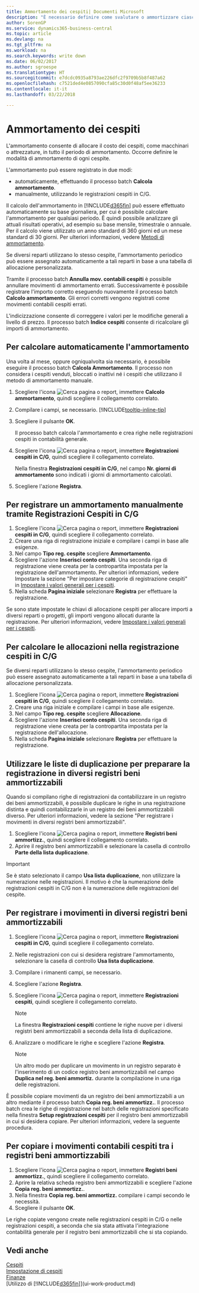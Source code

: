 ```yaml
---
title: Ammortamento dei cespiti| Documenti Microsoft
description: "È necessario definire come svalutare o ammortizzare ciascun cespite."
author: SorenGP
ms.service: dynamics365-business-central
ms.topic: article
ms.devlang: na
ms.tgt_pltfrm: na
ms.workload: na
ms.search.keywords: write down
ms.date: 06/02/2017
ms.author: sgroespe
ms.translationtype: HT
ms.sourcegitcommit: e7dcdc0935a8793ae226dfc2f9709b5b8f487a62
ms.openlocfilehash: c7521ded4e0857090cfa85c30d0f48af5ee36233
ms.contentlocale: it-it
ms.lasthandoff: 03/22/2018

---
```

# <a name="depreciate-or-amortize-fixed-assets"></a>Ammortamento dei cespiti
L'ammortamento consente di allocare il costo dei cespiti, come macchinari o attrezzature, in tutto il periodo di ammortamento. Occorre definire le modalità di ammortamento di ogni cespite.  

 L'ammortamento può essere registrato in due modi:  

* automaticamente, effettuando il processo batch **Calcola ammortamento**.  
* manualmente, utilizzando le registrazioni cespiti in C/G.  

Il calcolo dell'ammortamento in [!INCLUDE[d365fin](includes/d365fin_md.md)] può essere effettuato automaticamente su base giornaliera, per cui è possibile calcolare l'ammortamento per qualsiasi periodo. È quindi possibile analizzare gli attuali risultati operativi, ad esempio su base mensile, trimestrale o annuale. Per il calcolo viene utilizzato un anno standard di 360 giorni ed un mese standard di 30 giorni. Per ulteriori informazioni, vedere [Metodi di ammortamento](fa-depreciation-methods.md).  

Se diversi reparti utilizzano lo stesso cespite, l'ammortamento periodico può essere assegnato automaticamente a tali reparti in base a una tabella di allocazione personalizzata.  

Tramite il processo batch **Annulla mov. contabili cespiti** è possibile annullare movimenti di ammortamento errati. Successivamente è possibile registrare l'importo corretto eseguendo nuovamente il processo batch **Calcolo ammortamento**. Gli errori corretti vengono registrati come movimenti contabili cespiti errati.  

L'indicizzazione consente di correggere i valori per le modifiche generali a livello di prezzo. Il processo batch **Indice cespiti** consente di ricalcolare gli importi di ammortamento.  

## <a name="to-calculate-depreciation-automatically"></a>Per calcolare automaticamente l'ammortamento
Una volta al mese, oppure ogniqualvolta sia necessario, è possibile eseguire il processo batch **Calcola Ammortamento**. Il processo non considera i cespiti venduti, bloccati o inattivi né i cespiti che utilizzano il metodo di ammortamento manuale.  

1. Scegliere l'icona ![Cerca pagina o report](media/ui-search/search_small.png "icona Cerca pagina o report"), immettere **Calcolo ammortamento**, quindi scegliere il collegamento correlato.  
2. Compilare i campi, se necessario. [!INCLUDE[tooltip-inline-tip](includes/tooltip-inline-tip_md.md)]  
3. Scegliere il pulsante **OK**.  

    Il processo batch calcola l'ammortamento e crea righe nelle registrazioni cespiti in contabilità generale.  
4. Scegliere l'icona ![Cerca pagina o report](media/ui-search/search_small.png "icona Cerca pagina o report"), immettere **Registrazioni cespiti in C/G**, quindi scegliere il collegamento correlato.  

    Nella finestra **Registrazioni cespiti in C/G**, nel campo **Nr. giorni di ammortamento** sono indicati i giorni di ammortamento calcolati.  
5. Scegliere l'azione **Registra**.  

## <a name="to-post-depreciation-manually-from-the-fixed-asset-gl-journal"></a>Per registrare un ammortamento manualmente tramite Registrazioni Cespiti in C/G
1. Scegliere l'icona ![Cerca pagina o report](media/ui-search/search_small.png "icona Cerca pagina o report"), immettere **Registrazioni cespiti in C/G**, quindi scegliere il collegamento correlato.  
2. Creare una riga di registrazione iniziale e compilare i campi in base alle esigenze.  
3. Nel campo **Tipo reg. cespite** scegliere **Ammortamento**.  
4. Scegliere l'azione **Inserisci conto cespiti**. Una seconda riga di registrazione viene creata per la contropartita impostata per la registrazione dell'ammortamento. Per ulteriori informazioni, vedere Impostare la sezione "Per impostare categorie di registrazione cespiti" in [Impostare i valori generali per i cespiti](fa-how-setup-general.md).  
5. Nella scheda **Pagina iniziale** selezionare **Registra** per effettuare la registrazione.  

Se sono state impostate le chiavi di allocazione cespiti per allocare importi a diversi reparti o progetti, gli importi vengono allocati durante la registrazione. Per ulteriori informazioni, vedere [Impostare i valori generali per i cespiti](fa-how-setup-general.md).  

## <a name="to-calculate-allocations-in-the-fixed-asset-gl-journal"></a>Per calcolare le allocazioni nella registrazione cespiti in C/G
Se diversi reparti utilizzano lo stesso cespite, l'ammortamento periodico può essere assegnato automaticamente a tali reparti in base a una tabella di allocazione personalizzata.  

1. Scegliere l'icona ![Cerca pagina o report](media/ui-search/search_small.png "icona Cerca pagina o report"), immettere **Registrazioni cespiti in C/G**, quindi scegliere il collegamento correlato.  
2. Creare una riga iniziale e compilare i campi in base alle esigenze.
3. Nel campo **Tipo reg. cespite** scegliere **Allocazione**.  
4. Scegliere l'azione **Inserisci conto cespiti**. Una seconda riga di registrazione viene creata per la contropartita impostata per la registrazione dell'allocazione.  
5. Nella scheda **Pagina iniziale** selezionare **Registra** per effettuare la registrazione.  

## <a name="use-duplication-lists-to-prepare-to-post-to-multiple-depreciation-books"></a>Utilizzare le liste di duplicazione per preparare la registrazione in diversi registri beni ammortizzabili
Quando si compilano righe di registrazioni da contabilizzare in un registro dei beni ammortizzabili, è possibile duplicare le righe in una registrazione distinta e quindi contabilizzarle in un registro dei beni ammortizzabili diverso. Per ulteriori informazioni, vedere la sezione "Per registrare i movimenti in diversi registri beni ammortizzabili".

1. Scegliere l'icona ![Cerca pagina o report](media/ui-search/search_small.png "icona Cerca pagina o report"), immettere **Registri beni ammortizz.**, quindi scegliere il collegamento correlato.  
2. Aprire il registro beni ammortizzabili e selezionare la casella di controllo **Parte della lista duplicazione**.  

> [!IMPORTANT]  
>   Se è stato selezionato il campo **Usa lista duplicazione**, non utilizzare la numerazione nelle registrazioni. Il motivo è che la numerazione delle registrazioni cespiti in C/G non è la numerazione delle registrazioni del cespite.  

## <a name="to-post-entries-to-different-depreciation-books"></a>Per registrare i movimenti in diversi registri beni ammortizzabili
1. Scegliere l'icona ![Cerca pagina o report](media/ui-search/search_small.png "icona Cerca pagina o report"), immettere **Registrazioni cespiti in C/G**, quindi scegliere il collegamento correlato.  
2. Nelle registrazioni con cui si desidera registrare l'ammortamento, selezionare la casella di controllo **Usa lista duplicazione**.  
3. Compilare i rimanenti campi, se necessario.  
4. Scegliere l'azione **Registra**.  
5. Scegliere l'icona ![Cerca pagina o report](media/ui-search/search_small.png "icona Cerca pagina o report"), immettere **Registrazioni cespiti**, quindi scegliere il collegamento correlato.  

    > [!NOTE]  
    >   La finestra **Registrazioni cespiti** contiene le righe nuove per i diversi registri beni ammortizzabili a seconda della lista di duplicazione.  
6. Analizzare o modificare le righe e scegliere l'azione **Registra**.  

    > [!NOTE]  
    >   Un altro modo per duplicare un movimento in un registro separato è l'inserimento di un codice registro beni ammortizzabili nel campo **Duplica nel reg. beni ammortiz.** durante la compilazione in una riga delle registrazioni.  

È possibile copiare movimenti da un registro dei beni ammortizzabili a un altro mediante il processo batch **Copia reg. beni ammortizz.**. Il processo batch crea le righe di registrazione nel batch delle registrazioni specificato nella finestra **Setup registrazioni cespiti** per il registro beni ammortizzabili in cui si desidera copiare. Per ulteriori informazioni, vedere la seguente procedura.  

## <a name="to-copy-fixed-asset-ledger-entries-between-depreciation-books"></a>Per copiare i movimenti contabili cespiti tra i registri beni ammortizzabili
1. Scegliere l'icona ![Cerca pagina o report](media/ui-search/search_small.png "icona Cerca pagina o report"), immettere **Registri beni ammortizz.**, quindi scegliere il collegamento correlato.  
2. Aprire la relativa scheda registro beni ammortizzabili e scegliere l'azione **Copia reg. beni ammortizz.**.  
3. Nella finestra **Copia reg. beni ammortizz.** compilare i campi secondo le necessità.  
4. Scegliere il pulsante **OK**.  

Le righe copiate vengono create nelle registrazioni cespiti in C/G o nelle registrazioni cespiti, a seconda che sia stata attivata l'integrazione contabilità generale per il registro beni ammortizzabili che si sta copiando.  

## <a name="see-also"></a>Vedi anche
[Cespiti](fa-manage.md)  
[Impostazione di cespiti](fa-setup.md)  
[Finanze](finance.md)  
[Utilizzo di [!INCLUDE[d365fin](includes/d365fin_md.md)]](ui-work-product.md)  


